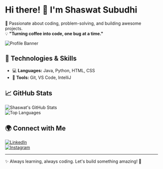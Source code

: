 # Hi there! 👋 I'm Shaswat Subudhi  

🚀 Passionate about coding, problem-solving, and building awesome projects.  
💡 **"Turning coffee into code, one bug at a time."**  

![Profile Banner](https://user-images.githubusercontent.com/your-image-link.png)  

## 🔧 Technologies & Skills  
- 💻 **Languages:** Java, Python, HTML, CSS  
- 🔧 **Tools:** Git, VS Code, IntelliJ  

## 📈 GitHub Stats  
![Shaswat's GitHub Stats](https://github-readme-stats.vercel.app/api?username=ShaswatSubudhi&show_icons=true&theme=dark)  
![Top Languages](https://github-readme-stats.vercel.app/api/top-langs/?username=ShaswatSubudhi&layout=compact&theme=dark)  

## 🌍 Connect with Me  
[![LinkedIn](https://img.shields.io/badge/LinkedIn-0077B5?style=for-the-badge&logo=linkedin&logoColor=white)](#)  
[![Instagram](https://img.shields.io/badge/Instagram-E4405F?style=for-the-badge&logo=instagram&logoColor=white)](#)  

---

✨ Always learning, always coding. Let's build something amazing! 🚀  


